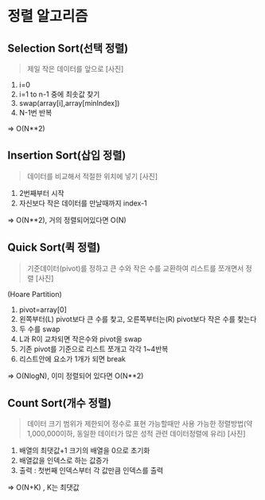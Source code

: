 # 정렬 알고리즘

## Selection Sort(선택 정렬)

> 제일 작은 데이터를 앞으로
> [사진]

1. i=0
2. i=1 to n-1 중에 최솟값 찾기
3. swap(array[i],array[minIndex])
4. N-1번 반복

=> O(N\*\*2)

## Insertion Sort(삽입 정렬)

> 데이터를 비교해서 적절한 위치에 넣기
> [사진]

1. 2번째부터 시작
2. 자신보다 작은 데이터를 만날때까지 index-1

=> O(N\*\*2), 거의 정렬되어있다면 O(N)

## Quick Sort(퀵 정렬)

> 기준데이터(pivot)를 정하고 큰 수와 작은 수를 교환하여 리스트를 쪼개면서 정렬
> [사진]

(Hoare Partition)

1. pivot=array[0]
2. 왼쪽부터(L) pivot보다 큰 수를 찾고, 오른쪽부터는(R) pivot보다 작은 수를 찾는다
3. 두 수를 swap
4. L과 R이 교차되면 작은수와 pivot을 swap
5. 기존 pivot를 기준으로 리스트 쪼개고 각각 1~4반복
6. 리스트안에 요소가 1개가 되면 break

=> O(NlogN), 이미 정렬되어 있다면 O(N\*\*2)

## Count Sort(개수 정렬)

> 데이터 크기 범위가 제한되어 정수로 표현 가능할때만 사용 가능한 정렬방법(약 1,000,000이하, 동일한 데이터가 많은 성적 관련 데이터정렬에 유리)
> [사진]

1. 배열의 최댓값+1 크기의 배열을 0으로 초기화
2. 배열값을 인덱스로 하는 값증가
3. 출력 : 첫번째 인덱스부터 각 값만큼 인덱스를 출력

=> O(N+K) , K는 최댓값
